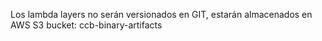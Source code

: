 Los lambda layers no serán versionados en GIT, estarán almacenados en AWS S3 bucket: ccb-binary-artifacts
